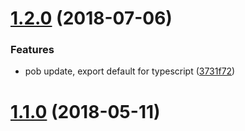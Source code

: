 <a name="1.2.0"></a>
# [1.2.0](https://github.com/christophehurpeau/parse-json-object-as-map/compare/v1.1.0...v1.2.0) (2018-07-06)


### Features

* pob update, export default for typescript ([3731f72](https://github.com/christophehurpeau/parse-json-object-as-map/commit/3731f72))


<a name="1.1.0"></a>
# [1.1.0](https://github.com/christophehurpeau/parse-json-object-as-map/compare/v1.0.2...v1.1.0) (2018-05-11)

